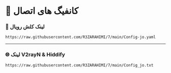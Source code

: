 # 🚀 کانفیگ های اتصال

### 🔗 لینک کلش رویال  
`https://raw.githubusercontent.com/R3ZARAHIMI/7/main/Config-jo.yaml`  

---

### 🌐 لینک V2rayN & Hiddify  
`https://raw.githubusercontent.com/R3ZARAHIMI/7/main/Config_jo.txt`  
